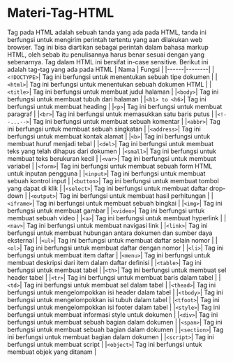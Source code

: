 # Materi-Tag-HTML

Tag pada HTML adalah sebuah tanda yang ada pada HTML, tanda ini berfungsi untuk mengirim perintah tertentu yang aan dilakukan web browser.
Tag ini bisa diartikan sebagai perintah dalam bahasa markup HTML, oleh sebab itu penulisannya harus benar sesuai dengan yang sebenarnya. Tag dalam HTML ini bersifat in-case sensitive.
Berikut ini adalah tag-tag yang ada pada HTML
| Nama | Fungsi |
|------|--------|
|`<!DOCTYPE>`| Tag ini berfungsi untuk menentukan sebuah tipe dokumen |
|`<html>`| Tag ini berfungsi untuk menentukan sebuah dokumen HTML |
|`<title>`| Tag ini berfungsi untuk membuat judul halaman |
|`<body>`| Tag ini berfungsi untuk membuat tubuh dari halaman |
|`<h1> to <h6>`| Tag ini berfungsi untuk membuat heading |
|`<p>`| Tag ini berfungsi untuk membuat paragraf |
|`<br>`| Tag ini berfungsi untuk memasukkan satu baris putus |
|`<!--...-->`| Tag ini berfungsi untuk membuat sebuah komentar |
|`<abbr>`| Tag ini berfungsi untuk membuat sebuah singkatan |
|`<address>`| Tag ini berfungsi untuk membuat kontak alamat |
|`<b>`| Tag ini berfungsi untuk membuat huruf menjadi tebal |
|`<del>`| Tag ini berfungsi untuk membuat teks yang telah dihapus dari dokumen |
|`<small>`| Tag ini berfungsi untuk membuat teks berukuran kecil |
|`<var>`| Tag ini berfungsi untuk membuat variabel |
|`<form>`| Tag ini berfungsi untuk membuat sebuah form HTML untuk inputan pengguna |
|`<input>`| Tag ini berfungsi untuk membuat sebuah kontrol input |
|`<button>`| Tag ini berfungsi untuk membuat tombol yang dapat di klik  |
|`<select>`| Tag ini berfungsi untuk membuat daftar drop-down |
|`<output>`| Tag ini berfungsi untuk membuat hasil perhitungan |
|`<iframe>`| Tag ini berfungsi untuk membuat sebuah bingkai |
|`<img>`| Tag ini berfungsi untuk membuat gambar |
|`<video>`| Tag ini berfungsi untuk membuat sebuah video |
|`<a>`| Tag ini berfungsi untuk membuat hyperlink |
|`<nav>`| Tag ini berfungsi untuk membuat navigasi link |
|`<link>`| Tag ini berfungsi untuk membuat hubungan antara dokumen dan sumber daya eksternal |
|`<ul>`| Tag ini berfungsi untuk membuat daftar selain nomor |
|`<ol>`| Tag ini berfungsi untuk membuat daftar dengan nomor |
|`<li>`| Tag ini berfungsi untuk membuat item daftar |
|`<menu>`| Tag ini berfungsi untuk membuat deskripsi dari item dalam daftar definisi |
|`<table>`| Tag ini berfungsi untuk membuat tabel |
|`<th>`| Tag ini berfungsi untuk membuat sel header tabel |
|`<tr>`| Tag ini berfungsi untuk membuat baris dalam tabel |
|`<td>`| Tag ini berfungsi untuk membuat sel dalam tabel |
|`<thead>`| Tag ini berfungsi untuk mengelompokkan isi header dalam tabel |
|`<tbody>`| Tag ini berfungsi untuk mengelompokkan isi tubuh dalam tabel |
|`<tfoot>`| Tag ini berfungsi untuk mengelompokkan isi footer dalam tabel |
|`<style>`| Tag ini berfungsi untuk membuat informasi style untuk dokumen |
|`<div>`| Tag ini berfungsi untuk membuat sebuah bagian dalam dokumen |
|`<span>`| Tag ini berfungsi untuk membuat sebuah bagian dalam dokumen |
|`<section>`| Tag ini berfungsi untuk membuat bagian dalam dokumen |
|`<script>`| Tag ini berfungsi untuk membuat script |
|`<object>`| Tag ini berfungsi untuk membuat objek yang ditanam |
